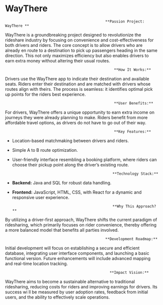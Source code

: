 # WayThere

                                                  **Passion Project: WayThere **  

WayThere  is a groundbreaking project designed to revolutionize the rideshare industry by 
focusing on convenience and cost-effectiveness for both drivers and riders. The core 
concept is to allow drivers who are already en route to a destination to pick up passengers 
heading in the same direction. This not only maximizes efficiency but also enables  drivers 
to earn extra money without altering their usual routes.  


                                                      **How It Works:** 

Drivers use the WayThere  app to indicate their destination and 
available seats. Riders enter their destination and are matched with drivers whose routes 
align with theirs. The process is seamless: it identifies optimal pick up points for the riders 
best experience.  



                                                      **User Benefits:**

For drivers, WayThere  offers a unique opportunity to earn extra income 
on journeys they were already planning to make. Riders benefit from more affordable travel 
options, as drivers do not have to go out of their way.  


                                                      **Key Features:**  

- Location-based matchmaking between drivers and riders.  
- Simple A to B route optimization.  
- User-friendly interface resembling a booking platform, where riders can choose their 
pickup point along the driver’s existing route.


                                                    **Technology Stack:**  
- **Backend:** Java and SQL for robust data handling.  
- **Frontend:** JavaScript, HTML, CSS, with React for a dynamic and responsive user 
experience.


                                                    **Why This Approach?**

By utilizing a driver-first approach, WayThere  shifts the current 
paradigm of ridesharing, which primarily focuses on rider convenience, thereby offering a 
more balanced model that benefits all parties involved.  



                                                  **Development Roadmap:**

Initial development will focus on establishing a secure and 
efficient database, integrating user interface components, and launching a basic 
functional version. Future enhancements will include advanced mapping and real-time 
location tracking.  



                                                    **Impact Vision:**

WayThere  aims to become a sustainable alternative to traditional 
ridesharing, reducing costs for riders and improving earnings for drivers. Its success wi ll be 
measured by user adoption rates, feedback from initial users, and the ability to effectively 
scale operations.
